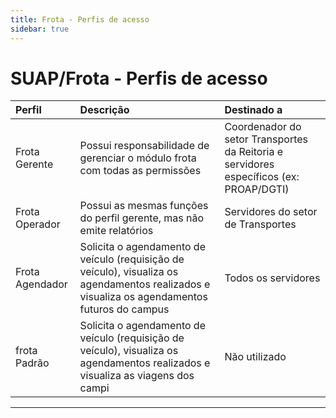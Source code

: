 ```yaml
---
title: Frota - Perfis de acesso
sidebar: true
---
```


# SUAP/Frota - Perfis de acesso

| Perfil | Descrição | Destinado a | 
| :------| :---------| :-----------|
| Frota Gerente | Possui responsabilidade de gerenciar o módulo frota com todas as permissões | Coordenador do setor Transportes da Reitoria e servidores específicos (ex: PROAP/DGTI) |
| Frota Operador | Possui as mesmas funções do perfil gerente, mas não emite relatórios | Servidores do setor de Transportes| 
| Frota Agendador | Solicita o agendamento de veículo (requisição de veículo), visualiza os agendamentos realizados e visualiza os agendamentos futuros do campus | Todos os servidores  |
| frota Padrão | Solicita o agendamento de veículo (requisição de veículo), visualiza os agendamentos realizados e visualiza as viagens dos campi | Não utilizado |

-----------